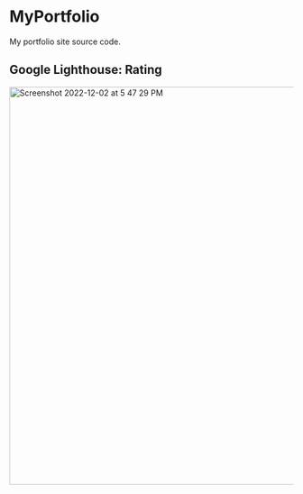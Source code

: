 # MyPortfolio
My portfolio site source code.

## Google Lighthouse: Rating
<img width="706" alt="Screenshot 2022-12-02 at 5 47 29 PM" src="https://user-images.githubusercontent.com/88049272/205410158-05532456-57b8-4ded-851e-a2b5c9c97486.png">
